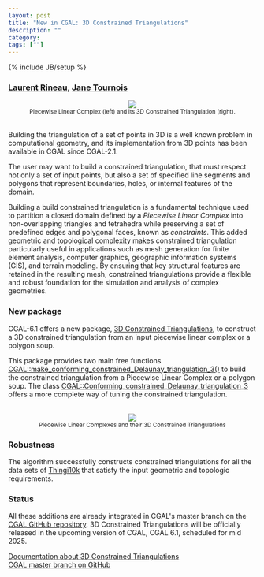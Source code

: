 ```yaml
---
layout: post
title: "New in CGAL: 3D Constrained Triangulations"
description: ""
category:
tags: [""]
---
```

{% include JB/setup %}

<h3><a href="https://geometryfactory.com/who-we-are/">Laurent Rineau</a>,
<a href="https://geometryfactory.com/who-we-are/">Jane Tournois</a>
</h3>

<div style="text-align:center;">
  <a href="../../../../images/cdt_title_pyramid.png"><img src="../../../../images/cdt_title_pyramid.png" style="max-width:95%"/></a>
  <br><small>Piecewise Linear Complex (left) and its 3D Constrained Triangulation (right).</small>
</div>

<br>
<p> Building the triangulation of a set of points in 3D is a well known problem
in computational geometry, and its implementation from 3D points
has been available in CGAL since CGAL-2.1.
<p>
The user may want to build a constrained triangulation, that must respect not only a set of
input points, but also a set of specified line segments and polygons that represent boundaries,
holes, or internal features of the domain.
<p>
Building a build constrained triangulation is a fundamental technique used to partition
a closed domain defined by a <em>Piecewise Linear Complex</em> into non-overlapping triangles
and tetrahedra while preserving a set of predefined edges and polygonal faces, known as <em>constraints</em>.
This added geometric and topological complexity makes constrained triangulation particularly useful
in applications such as mesh generation for finite element analysis, computer graphics,
geographic information systems (GIS), and terrain modeling.
By ensuring that key structural features are retained in the resulting mesh,
constrained triangulations provide a flexible and robust foundation for the simulation and analysis of complex geometries.
<p>

<h3>New package</h3>
<p>CGAL-6.1 offers a new package,
<a href="https://doc.cgal.org/6.1/Constrained_triangulation_3/index.html">3D Constrained Triangulations</a>,
to construct a 3D constrained triangulation from an input piecewise linear complex or a polygon soup.
</p>

<p>This package provides two main free functions
<a href="https://doc.cgal.org/6.1/Constrained_triangulation_3/group___pkg_constrained_triangulation3_functions_polygon_soup_or_mesh.html">CGAL::make_conforming_constrained_Delaunay_triangulation_3()</a>
to build the constrained triangulation from a Piecewise Linear Complex or a polygon soup.
The class
<a href="https://doc.cgal.org/6.1/Constrained_triangulation_3/class_c_g_a_l_1_1_conforming__constrained___delaunay__triangulation__3.html">CGAL::Conforming_constrained_Delaunay_triangulation_3</a>
offers a more complete way of tuning the constrained triangulation.
</p>

<br>
<div style="text-align:center;">
  <a href="../../../../images/cdt3_flower_pots_plc_cdt.png"><img src="../../../../images/cdt3_flower_pots_plc_cdt.png" style="max-width:95%"/></a>
  <br><small>Piecewise Linear Complexes and their 3D Constrained Triangulations</small>
</div>


<h3>Robustness</h3>
The algorithm successfully constructs constrained triangulations for all the data sets of <a href="https://ten-thousand-models.appspot.com/">Thingi10k</a>
that satisfy the input geometric and topologic requirements.
<p>

<h3>Status</h3>
<p>All these additions are already integrated in CGAL's master branch on the
<a href="https://github.com/CGAL/cgal/">CGAL GitHub repository</a>.
3D Constrained Triangulations will be officially released
in the upcoming version of CGAL, CGAL 6.1, scheduled for mid 2025.</p>

<i class="bi bi-book"></i>
<a href="https://doc.cgal.org/6.1/Constrained_triangulation_3/index.html">Documentation about 3D Constrained Triangulations</a>
<br>
<i class="bi bi-arrow-down-circle"></i>
<a href="https://github.com/CGAL/cgal/tree/master">CGAL master branch on GitHub</a>
<br><br><br>
</p>
